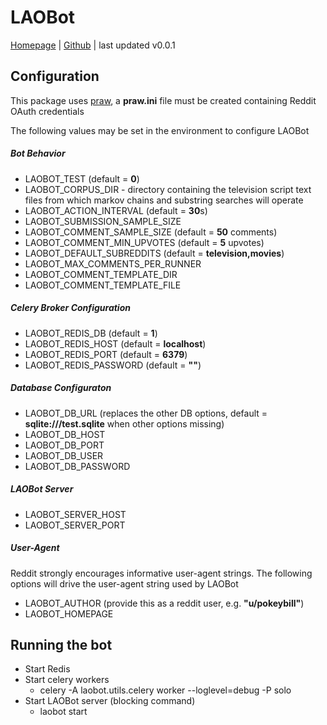 # LAOBot
[Homepage][3] | [Github][2] | last updated v0.0.1

## Configuration
This package uses [praw][1], a **praw.ini** file must be created containing Reddit OAuth credentials

The following values may be set in the environment to configure LAOBot 

##### Bot Behavior
* LAOBOT_TEST (default = **0**)
* LAOBOT_CORPUS_DIR - directory containing the television script text files from which markov chains and substring searches will operate
* LAOBOT_ACTION_INTERVAL (default = **30**s)
* LAOBOT_SUBMISSION_SAMPLE_SIZE
* LAOBOT_COMMENT_SAMPLE_SIZE (default = **50** comments)
* LAOBOT_COMMENT_MIN_UPVOTES (default = **5** upvotes)
* LAOBOT_DEFAULT_SUBREDDITS (default = **television,movies**)
* LAOBOT_MAX_COMMENTS_PER_RUNNER
* LAOBOT_COMMENT_TEMPLATE_DIR
* LAOBOT_COMMENT_TEMPLATE_FILE

##### Celery Broker Configuration
* LAOBOT_REDIS_DB (default = **1**)
* LAOBOT_REDIS_HOST (default = **localhost**)
* LAOBOT_REDIS_PORT (default = **6379**)
* LAOBOT_REDIS_PASSWORD (default = **""**)

##### Database Configuraton
* LAOBOT_DB_URL (replaces the other DB options, default = **sqlite:///test.sqlite** when other options missing)
* LAOBOT_DB_HOST
* LAOBOT_DB_PORT
* LAOBOT_DB_USER
* LAOBOT_DB_PASSWORD

##### LAOBot Server
* LAOBOT_SERVER_HOST
* LAOBOT_SERVER_PORT

##### User-Agent 
Reddit strongly encourages informative user-agent strings.  The following options will drive the user-agent string used by LAOBot
* LAOBOT_AUTHOR (provide this as a reddit user, e.g. **"u/pokeybill"**)
* LAOBOT_HOMEPAGE

## Running the bot
* Start Redis
* Start celery workers
  * celery -A laobot.utils.celery worker --loglevel=debug -P solo
* Start LAOBot server (blocking command)
  * laobot start
  
[1]: https://praw.readthedocs.io/en/latest/
[2]: https://github.com/wnormandin/laobot
[3]: https://pokeybots.com/laobot.html